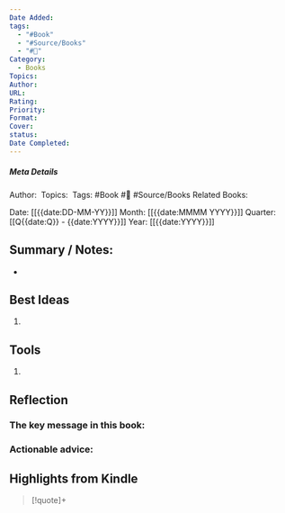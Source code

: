 ```yaml
---
Date Added: 
tags:
  - "#Book"
  - "#Source/Books"
  - "#📖"
Category:
  - Books
Topics: 
Author: 
URL: 
Rating: 
Priority: 
Format: 
Cover: 
status:
Date Completed:
---
```

##### Meta Details
Author: 
Topics: 
Tags: #Book  #📖 #Source/Books
Related Books:

Date: [[{{date:DD-MM-YY}}]]
Month: [[{{date:MMMM YYYY}}]]
Quarter: [[Q{{date:Q}} - {{date:YYYY}}]]
Year: [[{{date:YYYY}}]]

## Summary / Notes:
- 

## Best Ideas
1. 

## Tools
1. 

## Reflection

### The key message in this book:

### Actionable advice:

## Highlights from Kindle

>[!quote]+ 

